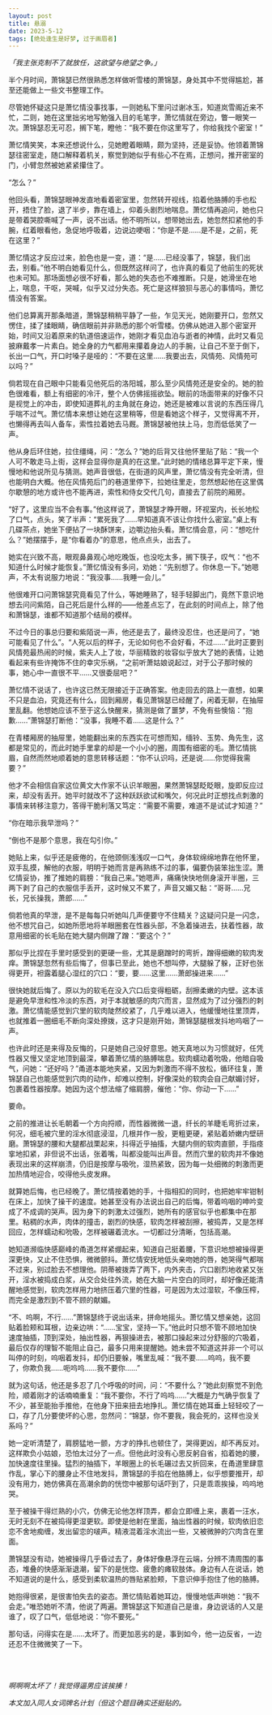 ```yaml
---
layout: post
title: 悬溺
date: 2023-5-12
tags: [绝处逢生是好梦, 过于画眉者]
---
```


*「我主张克制不了就放任，这欲望与绝望之争。」*

半个月时间，萧锦瑟已然很熟悉怎样做听雪楼的萧锦瑟，身处其中不觉得尴尬，甚至还能做上一些文书整理工作。

尽管她怀疑这只是萧忆情没事找事，一则她私下里问过谢冰玉，知道岚雪阁近来不忙，二则，她在这里拙劣地写勉强入目的毛笔字，萧忆情就在旁边，瞥一眼笑一次。萧锦瑟忍无可忍，搁下笔，瞪他：“我不要在你这里写了，你给我找个密室！”

萧忆情笑笑，本来还想说什么，见她瞪着眼睛，颇为坚持，还是妥协。他领着萧锦瑟往密室走，随口解释着机关，察觉到她似乎有些心不在焉，正想问，推开密室的门，小臂忽然被她紧紧攥住了。

“怎么？”

他回头看，萧锦瑟眼神发直地看着密室里，忽然转开视线，掐着他胳膊的手也松开，捂住了脸，退了半步，靠在墙上，仰着头剧烈地喘息。萧忆情再追问，她也只是带着哭腔嘶喊了一声，说不出话。他不明所以，想带她出去，她忽然扣紧他的手腕，红着眼看他，急促地呼吸着，边说边哽咽：“你是不是……是不是，之前，死在这里？”

萧忆情这才反应过来，脸色也是一变，道：“是……已经没事了，锦瑟，我们出去，别看。”他不明白她看见什么，但既然这样问了，也许真的看见了他前生的死状也未可知。那场面想必很不好看，那么她的失态也不难推断。只是，她滑坐在地上，喘息，干呕，哭喊，似乎又过分失态。死亡是这样狼狈与恶心的事情吗，萧忆情没有答案。

他们总算离开那条暗道，萧锦瑟稍稍平静了一些，乍见天光，她刚要开口，忽然又愣住，揉了揉眼睛，确信眼前并非熟悉的那个听雪楼。仿佛从她进入那个密室开始，时间又沿着原来的轨道倍速运作，她刚才看见血泊与逝者的神情，此时又看见披麻戴孝一片素白。她全身的力气都用来攥着身边人的手腕，让自己不至于倒下，长出一口气，开口时嗓子是哑的：“不要在这里……我要出去，风情苑、风情苑可以吗？”

倘若现在自己眼中只能看见他死后的洛阳城，那么至少风情苑还是安全的。她的脸色很难看，额上有细密的冷汗，整个人仿佛摇摇欲坠。眼前的场面带来的好像不只是视觉上的冲击，即使知道葬礼的主角就在身边，她还是被难以言说的东西压得几乎喘不过气。萧忆情本来想让她在这里稍等，但是看她这个样子，又觉得离不开，也懒得再去叫人备车，索性拉着她去马厩。萧锦瑟被他扶上马，忽而低低笑了一声。

他从身后环住她，拉住缰绳，问：“怎么？”她的后背又往他怀里贴了贴：“我一个人可不敢走马上街，这样会显得你是真的在这里。”此时她的情绪总算平定下来，慢慢地和他说所见与猜测。她声音很低，在街道的风声里，萧忆情没有完全听清，但也能明白大概。他在风情苑后门的巷道里停下，拉她往里走，忽然想起他在这里偶尔歇憩的地方或许也不能再进，索性和侍女交代几句，直接去了前院的厢房。

“好了，这里应当不会有事。”他这样说了，萧锦瑟才睁开眼，环视室内，长长地松了口气，点头，笑了半声：“累死我了……早知道真不该让你找什么密室。”桌上有几碟茶点，她坐下便拈了一块酥饼来，边嚼边抬头看。萧忆情会意，问：“想吃什么？”她摆摆手，是“你看着办”的意思，他点点头，出去了。

她实在兴致不高，眼观鼻鼻观心地吃晚饭，也没吃太多，搁下筷子，叹气：“也不知道什么时候才能恢复。”萧忆情没有多问，劝她：“先别想了。你休息一下。”她嗯声，不太有说服力地说：“我没事……我睡一会儿。”

他很难开口问萧锦瑟究竟看见了什么，等她睡熟了，轻手轻脚出门，竟然下意识地想去问问紫陌，自己死后是什么样的——他差点忘了，在此刻的时间点上，除了他和萧锦瑟，谁都不知道那个结局的模样。

不过今日的事总归要和紫陌说一声，他还是去了，最终没忍住，也还是问了，“她可能看见了什么”。“人死以后的样子，无论如何也不会好看，不过……”此时正要到风情苑最热闹的时候，紫夫人上了妆，华丽精致的妆容似乎放大了她的表情，让她看起来有些许掩饰不住的幸灾乐祸，“之前听萧姑娘说起过，对于公子那时候的事，她心中一直很不平……又很委屈吧？”

萧忆情不说话了，也许这已然无限接近于正确答案。他走回去的路上一直想，如果不只是血泊，究竟还有什么，回到厢房，看见萧锦瑟已经醒了，闲着无聊，在抽屉里乱翻。他想她应该不至于这么快醒来，猜测是做了噩梦，不免有些懊恼：“抱歉……”萧锦瑟打断他：“没事，我睡不着……这是什么？”

在青楼厢房的抽屉里，她能翻出来的东西实在可想而知，缅铃、玉势、角先生，这都是常见的，而此时她手里拿的却是一个小小的圈，周围有细密的毛。萧忆情挑眉，自然而然地顺着她的意思转移话题：“你不认识吗，还是说……你觉得我需要？”

他才不会相信自家这位黄文大作家不认识羊眼圈，果然萧锦瑟眨眨眼，旋即反应过来，却没有丢开。她平时就改不了这种跃跃欲试和嘴欠，何况此时正想找点刺激的事情来转移注意力，答得干脆利落又笃定：“需要不需要，难道不是试试才知道？”

“你在暗示我早泄吗？”

“倒也不是那个意思，我在勾引你。”

她贴上来，似乎还是疲倦的，在他颈侧浅浅叹一口气，身体软绵绵地靠在他怀里，双手乱摸，解他的衣服，明明于她而言是再熟练不过的事，偏要伪装笨拙生涩。萧忆情妥协，推了推她的肩膀：“我自己来。”她嗯声，痛痛快快地侧身滚开半圈，三两下剥了自己的衣服信手丢开，这时候又不累了，声音又媚又黏：“哥哥……兄长，兄长操我，萧郎……”

倘若他真的早泄，是不是每每只听她叫几声便要守不住精关？这疑问只是一闪念，他不想咒自己，如她所愿地将羊眼圈套在性器头部，不急着操进去，扶着性器，故意用细密的长毛贴在她大腿内侧蹭了蹭：“要这个？”

那似乎比捏在手里时感受到的更硬一些，尤其是磨蹭时的弯折，蹭得细嫩的软肉发痒。萧锦瑟忽然有些后悔了，但事已至此，她也不想叫停，大腿躲了躲，正好也张得更开，袒露着腿心湿红的穴口：“要，要……这里……萧郎操进来……”

很快她就后悔了。原以为的软毛在没入穴口后变得粗砺，刮擦柔嫩的内壁。这本该是避免早泄和性冷淡的东西，对于本就敏感的肉穴而言，显然成为了过分强烈的刺激。萧忆情能感觉到穴里的软肉陡然绞紧了，几乎难以进入，他缓慢地往里顶弄，也就推着一圈细毛不断向深处撩拨，这才只是刚开始，萧锦瑟腿根发抖地呜咽了一声。

也许此时还是来得及反悔的，只是她自己没好意思。她天真地以为习惯就好，任凭性器又慢又坚定地顶到最深，攀着萧忆情的胳膊喘息。软肉蠕动着吮吸，他暗自吸气，问她：“还好吗？”甬道本能地夹紧，又因为刺激而不得不放松，循环往复，萧锦瑟自己也能感觉到穴肉的动作，却难以控制，好像深处的软肉会自己献媚讨好，包裹着性器按摩。她因为这个想法缩了缩肩膀，催他：“你、你动一下……”

要命。

之前的推进让长毛朝着一个方向捋顺，而性器微微一退，纤长的羊睫毛弯折过来，何况，细毛被穴里的淫水彻底浸湿，几根并作一股，更粗更硬，紧贴着娇嫩内壁研磨。萧锦瑟的腰和大腿都战栗起来，抖得近乎抽搐，大腿内侧的软肉直颤，手指痉挛地扣紧，非但说不出话，张着嘴，叫都没能叫出声音。然而穴里的软肉并不像她表现出来的这样崩溃，仍旧是按摩与吸吮，湿热紧致，因为每一处细微的刺激而更加热情地迎合，咬得他头皮发麻。

就算她后悔，也已经晚了。萧忆情按着她的手，十指相扣的同时，也把她牢牢钳制在床上，加快了操干的速度。她甚至没有办法说出自己的后悔，带着呜咽的呻吟变成了不成调的哭声。因为身下的刺激太过强烈，她所有的感官似乎也都集中在那里。粘稠的水声，肉体的撞击，剧烈的快感，软肉怎样被刮擦，被捣弄，又是怎样回应，怎样蠕动和吮吸，怎样被碾着流水。一切都过分清晰，包括高潮。

她知道濒临快感巅峰的甬道怎样紧绷起来，知道自己挺着腰，下意识地想被操得更深更快，又止不住恐惧，微微颤抖。萧忆情安抚地低头亲吻她的唇，她哭得气都喘不过来，别过脸去不想理他。阴蒂被拨弄了两下，内外夹击，穴口剧烈地收紧又张开，淫水被捣成白浆，从交合处往外流，她在大脑一片空白的同时，却好像还能清醒地感觉到，软肉怎样用力地挤压着穴里的性器，可是因为太过湿软，不像压榨，而完全是激烈到不管不顾的献媚。

“不、呜啊，不行……”萧锦瑟终于说出话来，拼命地摇头。萧忆情又想亲她，这回贴着脸颊和耳根，边亲边哄：“……宝宝，坚持一下。”他此时只想不管不顾地加快速度抽插，顶到深处，抽出性器，再狠操进去，被那口操起来过分舒服的穴吸着，最后仅存的理智不能阻止自己，最多只用来提醒她。她未尝不知道这并非一个可以叫停的时刻，呜咽着发抖，却仍旧要躲，嘴里乱喊：“我不要……呜呜，我不要了，你欺负我……呃呜呜……我不要你……”

就为这句话，他还是多忍了几个呼吸的时间，问：“不要什么？”她此刻察觉不到危险，顺着刚才的话喃喃重复：“我不要你，不行了呜呜……”大概是力气确乎恢复了不少，甚至能抬手推他，在他身下扭来扭去地挣扎。萧忆情在她耳垂上轻轻咬了一口，存了几分要使坏的心思，忽然问：“锦瑟，你不要我，我会死的，这样也没关系吗？”

她一定听清楚了，肩膀猛地一颤，方才的挣扎也顿住了，哭得更凶，却不再反对。这样欺负小姑娘，恐怕太过分了一点。但他此时没有心思反躬自省，掐着她的腰，加快速度往里操。猛烈的抽插下，羊眼圈上的长毛碾过去又折回来，在甬道里肆意作乱，掌心下的腰身止不住地发抖，萧锦瑟的手掐在他胳膊上，似乎想要推开，却没有用力，她仿佛真在高潮余韵的恍惚中被那句话吓到了，只是乖乖挨操，呜呜地哭。

至于被操干得烂熟的小穴，仿佛无论他怎样顶弄，都会立即缠上来，裹着一汪水，无时无刻不在被捣得更湿更软。即使是他射在里面，抽出性器的时候，软肉依旧恋恋不舍地痴缠，发出留恋的啵声。精液混着淫水流出一些，又被微肿的穴肉含在里面。

萧锦瑟没有动，她被操得几乎昏过去了，身体好像悬浮在云端，分辨不清周围的事态，堆叠的快感渐渐退潮，留下的是恍惚、疲惫的瘫软肢体。身边有人在说话，她不知道说的是什么，感受到柔软温热的唇贴紧脸颊，下意识伸手抱住了他的胳膊。

她抱得很紧，是很害怕失去的姿态。萧忆情贴着她耳边，慢慢地低声哄她：“我不会走。”唯恐她听不清，他说了两遍。萧锦瑟这下知道自己是谁，身边说话的人又是谁了，叹了口气，低低地说：“你不要死。”

那句话，问得实在是……太坏了。而更加恶劣的是，事到如今，他一边反省，一边还忍不住微微笑了一下。

<br>
<br>

*啊啊啊太坏了！我觉得逼男应该挨揍！*

*本文加入同人女词牌名计划（但这个题目确实还挺贴的。*